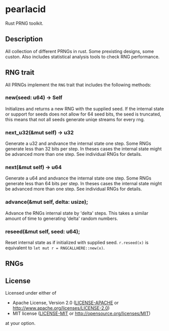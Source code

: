 # pearlacid

Rust PRNG toolkit.

## Description
All collection of different PRNGs in rust. Some prexisting designs, some custon.
Also includes statistical analysis tools to check RNG performance.

## RNG trait
All PRNGs implement the `RNG` trait that includes the following methods:

### new(seed: u64) -> Self
Initializes and returns a new RNG with the supplied seed.
If the internal state or support for seeds does not allow for 64 seed bits,
the seed is truncated, this means that not all seeds generate uniqe streams for every rng.
### next_u32(&mut self) -> u32
Generate a u32 and andvance the internal state one step. 
Some RNGs generate less than 32 bits per step. In theses cases the internal state might be advanced more than one step.
See individual RNGs for details.
### next(&mut self) -> u64
Generate a u64 and andvance the internal state one step. 
Some RNGs generate less than 64 bits per step. In theses cases the internal state might be advanced more than one step.
See individual RNGs for details.
### advance(&mut self, delta: usize);
Advance the RNGs internal state by 'delta' steps. 
This takes a similar amount of time to generating 'delta' random numbers.
### reseed(&mut self, seed: u64);
Reset internal state as if initialized with supplied seed.
`r.reseed(x)` is equivalent to `let mut r = RNGCALLHERE::new(x)`.

## RNGs


## License

Licensed under either of

 * Apache License, Version 2.0 ([LICENSE-APACHE](LICENSE-APACHE) or http://www.apache.org/licenses/LICENSE-2.0)
 * MIT license ([LICENSE-MIT](LICENSE-MIT) or http://opensource.org/licenses/MIT)

at your option.